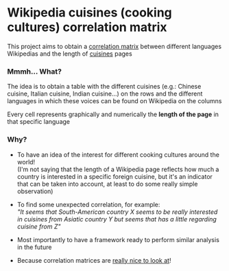 # Wikipedia cuisines (cooking cultures) correlation matrix

This project aims to obtain a [correlation matrix](https://www.displayr.com/what-is-a-correlation-matrix/) between different languages Wikipedias and the length of [cuisines](https://en.wikipedia.org/wiki/Cuisine) pages

### Mmmh... What?

The idea is to obtain a table with the different cuisines (e.g.: Chinese cuisine, Italian cuisine, Indian cuisine...) on the rows and the different languages in which these voices can be found on Wikipedia on the columns

Every cell represents graphically and numerically the **length of the page** in that specific language

### Why?

* To have an idea of the interest for different cooking cultures around the world!  
  (I'm not saying that the length of a Wikipedia page reflects how much a country is interested in a specific foreign cuisine, but it's an indicator that can be taken into account, at least to do some really simple observation)

* To find some unexpected correlation, for example:  
  _"It seems that South-American country X seems to be really interested in cuisines from Asiatic country Y but seems that has a little regarding cuisine from Z"_
  
* Most importantly to have a framework ready to perform similar analysis in the future

* Because correlation matrices are [really nice to look at](https://duckduckgo.com/?q=correlation+matrix+colored&iax=images&ia=images)!